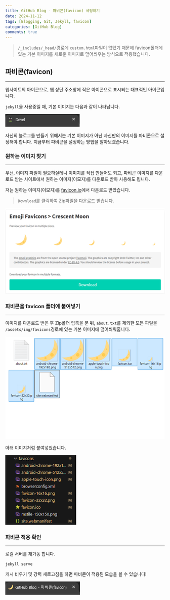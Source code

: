 ```yaml
---
title: GitHub Blog - 파비콘(favicon) 세팅하기
date: 2024-11-12
tags: [Blogging, Git, Jekyll, favicon]
categories: [GitHub Blog]
comments: true
---
```


<blockquote class="prompt-warning"><code class="highlighter-rouge">/_includes/_head/</code>경로에 <code class="highlighter-rouge">custom.html</code>파일이 없었기 때문에 favicon폴더에 있는 기본 이미지를 새로운 이미지로 덮어씌우는 방식으로 적용했습니다.</blockquote>

## 파비콘(favicon)
---
웹사이트의 아이콘으로, 웹 상단 주소창에 작은 아이콘으로 표시되는 대표적인 아이콘입니다.

`jekyll`을 사용중일 때, 기본 이미지는 다음과 같이 나타납니다.

![favicon1](/assets/img/favicon-setting-img/favicon1.png)

자신의 블로그를 만들기 위해서는 기본 이미지가 아닌 자신만의 이미지를 파비콘으로 설정해야 합니다. 지금부터 파비콘을 설정하는 방법을 알아보겠습니다.

### 원하는 이미지 찾기
---
우선, 이미지 파일이 필요하실테니 이미지를 직접 만들어도 되고, 파비콘 이미지를 다운로드 받는 사이트에서 원하는 이미지(이모지)를 다운로드 받아 사용해도 됩니다.

저는 원하는 이미지(이모지)를 [favicon.io](https://favicon.io/emoji-favicons/)에서 다운로드 받았습니다.

<blockquote class="prompt-tip"><code class="highlighter-rouge">Download</code>를 클릭하여 Zip파일을 다운로드 받습니다.</blockquote>

![favicon2](/assets/img/favicon-setting-img/favicon2.png)

### 파비콘을 favicon 폴더에 붙여넣기
---
이미지를 다운로드 받은 후 Zip폴더 압축을 푼 뒤, `about.txt`를 제외한 모든 파일을 `/assets/img/favicons`경로에 있는 기본 이미지에 덮어씌워줍니다.

![favicon3](/assets/img/favicon-setting-img/favicon3.png)

아래 이미지처럼 붙여넣었습니다.

![favicon4](/assets/img/favicon-setting-img/favicon4.png)

### 파비콘 적용 확인
---
로컬 서버를 재가동 합니다.
```shell
jekyll serve
```
캐시 비우기 및 강력 새로고침을 하면 파비콘이 적용된 모습을 볼 수 있습니다!

![favicon5](/assets/img/favicon-setting-img/favicon5.png)